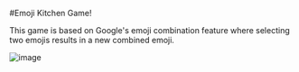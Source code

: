 #Emoji Kitchen Game!

This game is based on Google's emoji combination feature where selecting two emojis results in a new combined emoji.

![image](https://github.com/user-attachments/assets/2c2e299a-035a-4ef8-82d8-c0a3b3f007b7)
